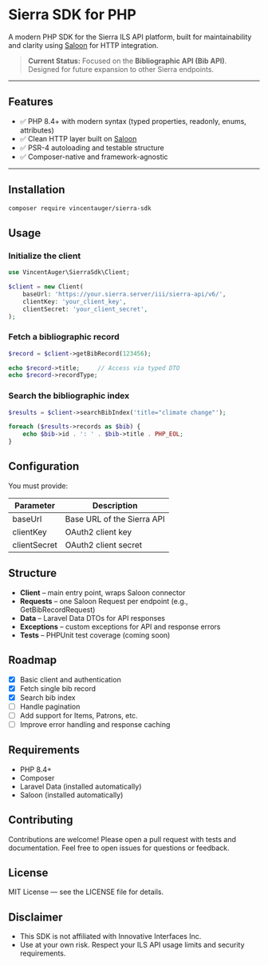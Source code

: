 # Sierra SDK for PHP

A modern PHP SDK for the Sierra ILS API platform, built for maintainability and clarity using [Saloon](https://docs.saloon.dev) for HTTP integration.

> **Current Status:** Focused on the **Bibliographic API (Bib API)**. Designed for future expansion to other Sierra endpoints.

---

## Features

- ✅ PHP 8.4+ with modern syntax (typed properties, readonly, enums, attributes)
- ✅ Clean HTTP layer built on [Saloon](https://docs.saloon.dev)
- ✅ PSR-4 autoloading and testable structure
- ✅ Composer-native and framework-agnostic

---

## Installation

```bash
composer require vincentauger/sierra-sdk
```

## Usage

### Initialize the client

```php
use VincentAuger\SierraSdk\Client;

$client = new Client(
    baseUrl: 'https://your.sierra.server/iii/sierra-api/v6/',
    clientKey: 'your_client_key',
    clientSecret: 'your_client_secret',
);
```

### Fetch a bibliographic record

```php
$record = $client->getBibRecord(123456);

echo $record->title;     // Access via typed DTO
echo $record->recordType;
```

### Search the bibliographic index

```php
$results = $client->searchBibIndex('title="climate change"');

foreach ($results->records as $bib) {
    echo $bib->id . ': ' . $bib->title . PHP_EOL;
}
```

## Configuration

You must provide:

| Parameter | Description |
|-----------|-------------|
| baseUrl | Base URL of the Sierra API |
| clientKey | OAuth2 client key |
| clientSecret | OAuth2 client secret |

## Structure

- **Client** – main entry point, wraps Saloon connector
- **Requests** – one Saloon Request per endpoint (e.g., GetBibRecordRequest)
- **Data** – Laravel Data DTOs for API responses
- **Exceptions** – custom exceptions for API and response errors
- **Tests** – PHPUnit test coverage (coming soon)

## Roadmap

- [x] Basic client and authentication
- [x] Fetch single bib record
- [x] Search bib index
- [ ] Handle pagination
- [ ] Add support for Items, Patrons, etc.
- [ ] Improve error handling and response caching

## Requirements

- PHP 8.4+
- Composer
- Laravel Data (installed automatically)
- Saloon (installed automatically)

## Contributing

Contributions are welcome! Please open a pull request with tests and documentation.
Feel free to open issues for questions or feedback.

## License

MIT License — see the LICENSE file for details.

## Disclaimer

- This SDK is not affiliated with Innovative Interfaces Inc.
- Use at your own risk. Respect your ILS API usage limits and security requirements.
